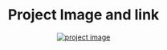 <center>
    <h1>Project Image and link</h1>
    <a href="https://book-my-show.netlify.app"><img src="C:\Users\pakhr\OneDrive\Desktop\Roshan\bootsrtap project\project.png" alt="project image"></a>
</center>
